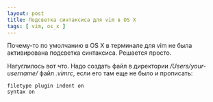 ```yaml
---
layout: post
title: Подсветка синтаксиса для vim в OS X
tags: [ vim, os_x ]
---
```


Почему-то по умолчанию в OS X в терминале для vim не была активирована подсветка синтаксиса. Решается просто.

Нагуглилось вот что. Надо создать файл в директории */Users/your-username/* файл *.vimrc*, если его там еще не было и прописать:

```
filetype plugin indent on
syntax on
```